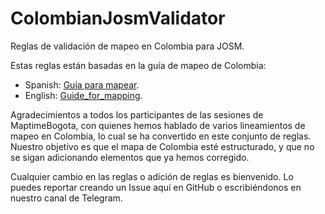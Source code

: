 # ColombianJosmValidator
Reglas de validación de mapeo en Colombia para JOSM.

Estas reglas están basadas en la guía de mapeo de Colombia:

* Spanish: [Guía para mapear](https://wiki.openstreetmap.org/wiki/ES:Colombia/Gu%C3%ADa_para_mapear).
* English: [Guide_for_mapping](https://wiki.openstreetmap.org/wiki/Colombia/Guide_for_mapping).

Agradecimientos a todos los participantes de las sesiones de MaptimeBogota, con quienes hemos hablado de varios lineamientos de mapeo en Colombia, lo cual se ha convertido en este conjunto de reglas. Nuestro objetivo es que el mapa de Colombia esté estructurado, y que no se sigan adicionando elementos que ya hemos corregido.

Cualquier cambio en las reglas o adición de reglas es bienvenido. Lo puedes reportar creando un Issue aquí en GitHub o escribiéndonos en nuestro canal de Telegram.
